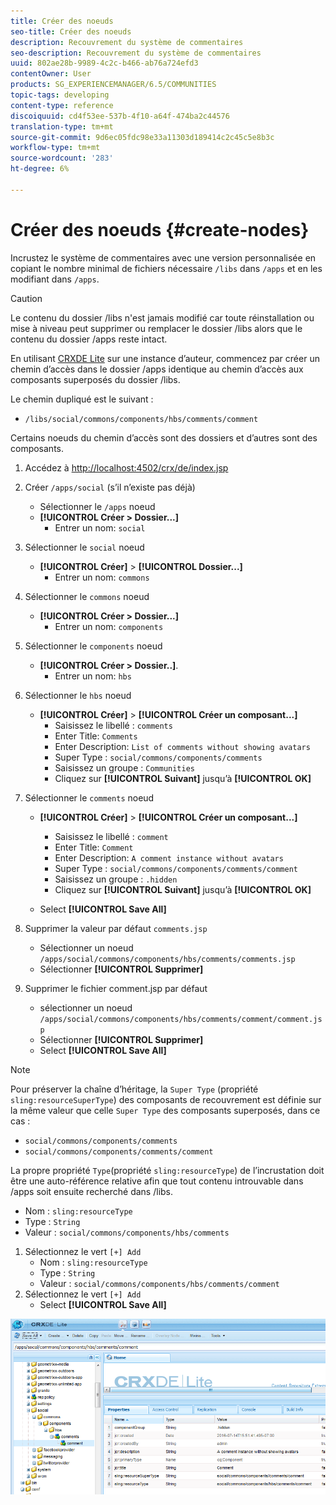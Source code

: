 ```yaml
---
title: Créer des noeuds
seo-title: Créer des noeuds
description: Recouvrement du système de commentaires
seo-description: Recouvrement du système de commentaires
uuid: 802ae28b-9989-4c2c-b466-ab76a724efd3
contentOwner: User
products: SG_EXPERIENCEMANAGER/6.5/COMMUNITIES
topic-tags: developing
content-type: reference
discoiquuid: cd4f53ee-537b-4f10-a64f-474ba2c44576
translation-type: tm+mt
source-git-commit: 9d6ec05fdc98e33a11303d189414c2c45c5e8b3c
workflow-type: tm+mt
source-wordcount: '283'
ht-degree: 6%

---
```



# Créer des noeuds {#create-nodes}

Incrustez le système de commentaires avec une version personnalisée en copiant le nombre minimal de fichiers nécessaire `/libs` dans `/apps` et en les modifiant dans `/apps`.

>[!CAUTION]
>
>Le contenu du dossier /libs n&#39;est jamais modifié car toute réinstallation ou mise à niveau peut supprimer ou remplacer le dossier /libs alors que le contenu du dossier /apps reste intact.


En utilisant [CRXDE Lite](../../help/sites-developing/developing-with-crxde-lite.md) sur une instance d’auteur, commencez par créer un chemin d’accès dans le dossier /apps identique au chemin d’accès aux composants superposés du dossier /libs.

Le chemin dupliqué est le suivant :

* `/libs/social/commons/components/hbs/comments/comment`

Certains noeuds du chemin d’accès sont des dossiers et d’autres sont des composants.

1. Accédez à [http://localhost:4502/crx/de/index.jsp](http://localhost:4502/crx/de/index.jsp)
1. Créer `/apps/social` (s’il n’existe pas déjà)
   * Sélectionner le `/apps` noeud
   * **[!UICONTROL Créer > Dossier...]**
      * Entrer un nom: `social`
1. Sélectionner le `social` noeud
   * **[!UICONTROL Créer]** > **[!UICONTROL Dossier...]**
      * Entrer un nom: `commons`
1. Sélectionner le `commons` noeud
   * **[!UICONTROL Créer > Dossier...]**
      * Entrer un nom: `components`
1. Sélectionner le `components` noeud
   * **[!UICONTROL Créer > Dossier..]**.
      * Entrer un nom: `hbs`
1. Sélectionner le `hbs` noeud
   * **[!UICONTROL Créer]** > **[!UICONTROL Créer un composant...]**
      * Saisissez le libellé : `comments`
      * Enter Title: `Comments`
      * Enter Description: `List of comments without showing avatars`
      * Super Type : `social/commons/components/comments`
      * Saisissez un groupe : `Communities`
      * Cliquez sur **[!UICONTROL Suivant]** jusqu’à **[!UICONTROL OK]**
1. Sélectionner le `comments` noeud

   * **[!UICONTROL Créer]** > **[!UICONTROL Créer un composant...]**

      * Saisissez le libellé : `comment`
      * Enter Title: `Comment`
      * Enter Description: `A comment instance without avatars`
      * Super Type : `social/commons/components/comments/comment`
      * Saisissez un groupe : `.hidden`
      * Cliquez sur **[!UICONTROL Suivant]** jusqu’à **[!UICONTROL OK]**
   * Select **[!UICONTROL Save All]**
1. Supprimer la valeur par défaut `comments.jsp`
   * Sélectionner un noeud `/apps/social/commons/components/hbs/comments/comments.jsp`
   * Sélectionner **[!UICONTROL Supprimer]**
1. Supprimer le fichier comment.jsp par défaut
   * sélectionner un noeud `/apps/social/commons/components/hbs/comments/comment/comment.jsp`
   * Sélectionner **[!UICONTROL Supprimer]**
   * Select **[!UICONTROL Save All]**

>[!NOTE]
>
>Pour préserver la chaîne d’héritage, la `Super Type` (propriété `sling:resourceSuperType`) des composants de recouvrement est définie sur la même valeur que celle `Super Type` des composants superposés, dans ce cas :
>
>* `social/commons/components/comments`
>* `social/commons/components/comments/comment`

>



La propre propriété `Type`(propriété `sling:resourceType`) de l’incrustation doit être une auto-référence relative afin que tout contenu introuvable dans /apps soit ensuite recherché dans /libs.
* Nom : `sling:resourceType`
* Type : `String`
* Valeur : `social/commons/components/hbs/comments`

1. Sélectionnez le vert `[+] Add`
   * Nom : `sling:resourceType`
   * Type : `String`
   * Valeur : `social/commons/components/hbs/comments/comment`
1. Sélectionnez le vert `[+] Add`
   * Select **[!UICONTROL Save All]**

![create-nodes](assets/create-nodes.png)

